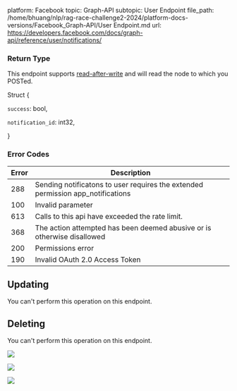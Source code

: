 platform: Facebook
topic: Graph-API
subtopic: User Endpoint
file_path: /home/bhuang/nlp/rag-race-challenge2-2024/platform-docs-versions/Facebook_Graph-API/User Endpoint.md
url: https://developers.facebook.com/docs/graph-api/reference/user/notifications/

### Return Type

This endpoint supports [read-after-write](https://developers.facebook.com/docs/graph-api/advanced/#read-after-write) and will read the node to which you POSTed.

Struct {

`success`: bool,

`notification_id`: int32,

}

### Error Codes

| Error | Description |
| --- | --- |
| 288 | Sending notificatons to user requires the extended permission app\_notifications |
| 100 | Invalid parameter |
| 613 | Calls to this api have exceeded the rate limit. |
| 368 | The action attempted has been deemed abusive or is otherwise disallowed |
| 200 | Permissions error |
| 190 | Invalid OAuth 2.0 Access Token |

## Updating

You can't perform this operation on this endpoint.

## Deleting

You can't perform this operation on this endpoint.

![](https://www.facebook.com/tr?id=675141479195042&ev=PageView&noscript=1)

![](https://www.facebook.com/tr?id=574561515946252&ev=PageView&noscript=1)

![](https://www.facebook.com/tr?id=1754628768090156&ev=PageView&noscript=1)